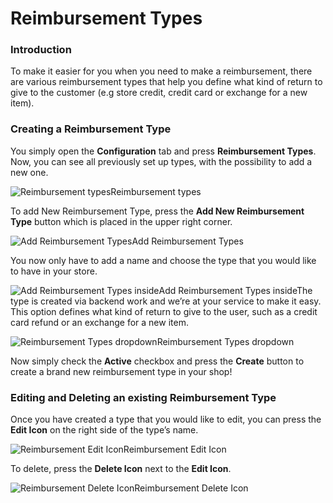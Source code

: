 # Reimbursement Types

### Introduction <a id="introduction"></a>

To make it easier for you when you need to make a reimbursement, there are various reimbursement types that help you define what kind of return to give to the customer \(e.g store credit, credit card or exchange for a new item\).

### Creating a Reimbursement Type <a id="creating-a-reimbursement-type"></a>

You simply open the **Configuration** tab and press **Reimbursement Types**. Now, you can see all previously set up types, with the possibility to add a new one.

![Reimbursement types](https://guides.spreecommerce.org/static/4e782bf4fa5ff11372c86be9d737a755/9eded/reimbursement_types.jpg)Reimbursement types

To add New Reimbursement Type, press the **Add New Reimbursement Type** button which is placed in the upper right corner.

![Add Reimbursement Types](https://guides.spreecommerce.org/static/7bfc7c30e6e9850d093de1a71d2ee3d5/9eded/add_reimbursement_types.jpg)Add Reimbursement Types

You now only have to add a name and choose the type that you would like to have in your store.

![Add Reimbursement Types inside](https://guides.spreecommerce.org/static/d57782a589bf9b1fe8da0be770815101/26860/add_reimbursement_types_inside.jpg)Add Reimbursement Types insideThe type is created via backend work and we’re at your service to make it easy. This option defines what kind of return to give to the user, such as a credit card refund or an exchange for a new item.

![Reimbursement Types dropdown](https://guides.spreecommerce.org/static/1498a5217bc9230c072b7403f003276f/d434f/reimbursement_types_dropdown.jpg)Reimbursement Types dropdown

Now simply check the **Active** checkbox and press the **Create** button to create a brand new reimbursement type in your shop!

### Editing and Deleting an existing Reimbursement Type <a id="editing-and-deleting-an-existing-reimbursement-type"></a>

Once you have created a type that you would like to edit, you can press the **Edit Icon** on the right side of the type’s name.

![Reimbursement Edit Icon](https://guides.spreecommerce.org/static/12ebc944a1189f23e73c0fc048b1e21b/6f5f0/reimbursement_edit_icon.jpg)Reimbursement Edit Icon

To delete, press the **Delete Icon** next to the **Edit Icon**.

![Reimbursement Delete Icon](https://guides.spreecommerce.org/static/2c79e7b8f0231bde3180e1b47b007bdb/4472f/reimbursement_delete_icon.jpg)Reimbursement Delete Icon


